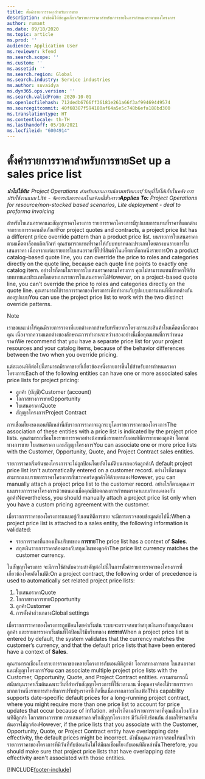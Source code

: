 ```yaml
---
title: ตั้งค่ารายการราคาสำหรับการขาย
description: หัวข้อนี้ให้ข้อมูลเกี่ยวกับรายการราคาสำหรับการขายในการกำหนดราคาของโครงการ
author: rumant
ms.date: 09/18/2020
ms.topic: article
ms.prod: ''
audience: Application User
ms.reviewer: kfend
ms.search.scope: ''
ms.custom: ''
ms.assetid: ''
ms.search.region: Global
ms.search.industry: Service industries
ms.author: suvaidya
ms.dyn365.ops.version: ''
ms.search.validFrom: 2020-10-01
ms.openlocfilehash: 712dedb6766ff36181e261a66f3af99469449574
ms.sourcegitcommit: 40f68387f594180af64a5e5c748b6efa188bd300
ms.translationtype: HT
ms.contentlocale: th-TH
ms.lasthandoff: 05/10/2021
ms.locfileid: "6004914"
---
```

# <a name="set-up-a-sales-price-list"></a><span data-ttu-id="081fa-103">ตั้งค่ารายการราคาสำหรับการขาย</span><span class="sxs-lookup"><span data-stu-id="081fa-103">Set up a sales price list</span></span>

<span data-ttu-id="081fa-104">_**นำไปใช้กับ:** Project Operations สำหรับสถานการณ์ตามทรัพยากร/วัสดุที่ไม่ได้เก็บในคลัง การปรับใช้งานแบบ Lite - จัดการกับการออกใบแจ้งหนี้ชั่วคราว_</span><span class="sxs-lookup"><span data-stu-id="081fa-104">_**Applies To:** Project Operations for resource/non-stocked based scenarios, Lite deployment - deal to proforma invoicing_</span></span>

<span data-ttu-id="081fa-105">สำหรับใบเสนอราคาและสัญญาราคาโครงการ รายการราคาโครงการมีรูปแบบการแทนที่ราคาที่แตกต่างจากรายการราคาผลิตภัณฑ์</span><span class="sxs-lookup"><span data-stu-id="081fa-105">For project quotes and contracts, a project price list has a different price override pattern than a product price list.</span></span> <span data-ttu-id="081fa-106">บนรายการใบเสนอราคาตามแค็ตตาล็อกผลิตภัณฑ์ คุณสามารถแทนที่ราคาให้กับบทบาทและประเภทโดยตรงบนรายการใบเสนอราคา เนื่องจากแต่ละรายการใบเสนอราคาชี้ไปที่สินค้าในแค็ตตาล็อกหนึ่งรายการ</span><span class="sxs-lookup"><span data-stu-id="081fa-106">On a product catalog–based quote line, you can override the price to roles and categories directly on the quote line, because each quote line points to exactly one catalog item.</span></span> <span data-ttu-id="081fa-107">อย่างไรก็ตามในรายการใบเสนอราคาตามโครงการ คุณไม่สามารถแทนที่ราคาให้กับบทบาทและประเภทโดยตรงบนรายการใบเสนอราคาได้</span><span class="sxs-lookup"><span data-stu-id="081fa-107">However, on a project-based quote line, you can't override the price to roles and categories directly on the quote line.</span></span> <span data-ttu-id="081fa-108">คุณสามารถใช้รายการราคาของโครงการเพื่อทำงานกับรูปแบบการแทนที่ที่แตกต่างกันสองรูปแบบ</span><span class="sxs-lookup"><span data-stu-id="081fa-108">You can use the project price list to work with the two distinct override patterns.</span></span>

> [!NOTE]
> <span data-ttu-id="081fa-109">เราขอแนะนำให้คุณมีรายการราคาที่แยกต่างหากสำหรับทรัพยากรโครงการและสินค้าในแค็ตตาล็อกของคุณ เนื่องจากความแตกต่างของลักษณะการทำงานระหว่างสองอย่างนี้เมื่อคุณแทนที่การกำหนดราคา</span><span class="sxs-lookup"><span data-stu-id="081fa-109">We recommend that you have a separate price list for your project resources and your catalog items, because of the behavior differences between the two when you override pricing.</span></span>

<span data-ttu-id="081fa-110">แต่ละเอนทิตีต่อไปนี้สามารถมีราคาขายที่เกี่ยวข้องหนึ่งรายการขึ้นไปสำหรับการกำหนดราคาโครงการ:</span><span class="sxs-lookup"><span data-stu-id="081fa-110">Each of the following entities can have one or more associated sales price lists for project pricing:</span></span>

- <span data-ttu-id="081fa-111">ลูกค้า (บัญชี)</span><span class="sxs-lookup"><span data-stu-id="081fa-111">Customer (account)</span></span> 
- <span data-ttu-id="081fa-112">โอกาสทางการขาย</span><span class="sxs-lookup"><span data-stu-id="081fa-112">Opportunity</span></span> 
- <span data-ttu-id="081fa-113">ใบเสนอราคา</span><span class="sxs-lookup"><span data-stu-id="081fa-113">Quote</span></span> 
- <span data-ttu-id="081fa-114">สัญญาโครงการ</span><span class="sxs-lookup"><span data-stu-id="081fa-114">Project Contract</span></span>

<span data-ttu-id="081fa-115">การเชื่อมโยงของเอนทิตีเหล่านี้กับรายการราคาจะถูกระบุโดยรายการราคาของโครงการ</span><span class="sxs-lookup"><span data-stu-id="081fa-115">The association of these entities with a price list is indicated by the project price lists.</span></span> <span data-ttu-id="081fa-116">คุณสามารถเชื่อมโยงรายการราคาอย่างน้อยหนึ่งรายการกับเอนทิตีการขายของลูกค้า โอกาสทางการขาย ใบเสนอราคา และสัญญาโครงการ</span><span class="sxs-lookup"><span data-stu-id="081fa-116">You can associate one or more price lists with the Customer, Opportunity, Quote, and Project Contract sales entities.</span></span>

<span data-ttu-id="081fa-117">รายการราคาเริ่มต้นของโครงการจะไม่ถูกป้อนโดยอัตโนมัติบนเรกคอร์ดลูกค้า</span><span class="sxs-lookup"><span data-stu-id="081fa-117">A default project price list isn't automatically entered on a customer record.</span></span> <span data-ttu-id="081fa-118">อย่างไรก็ตามคุณสามารถแนบรายการราคาโครงการกับเรกคอร์ดลูกค้าได้ด้วยตนเอง</span><span class="sxs-lookup"><span data-stu-id="081fa-118">However, you can manually attach a project price list to the customer record.</span></span> <span data-ttu-id="081fa-119">อย่างไรก็ตามคุณควรแนบรายการราคาโครงการด้วยตนเองเมื่อคุณมีข้อตกลงการกำหนดราคาแบบกำหนดเองกับลูกค้า</span><span class="sxs-lookup"><span data-stu-id="081fa-119">Nevertheless, you should manually attach a project price list only when you have a custom pricing agreement with the customer.</span></span> 

<span data-ttu-id="081fa-120">เมื่อรายการราคาของโครงการแนบอยู่กับเอนทิตีการขาย จะมีการตรวจสอบข้อมูลต่อไปนี้:</span><span class="sxs-lookup"><span data-stu-id="081fa-120">When a project price list is attached to a sales entity, the following information is validated:</span></span>

- <span data-ttu-id="081fa-121">รายการราคาที่แสดงเป็นบริบทของ **การขาย**</span><span class="sxs-lookup"><span data-stu-id="081fa-121">The price list has a context of **Sales**.</span></span> 
- <span data-ttu-id="081fa-122">สกุลเงินรายการราคาต้องตรงกับสกุลเงินของลูกค้า</span><span class="sxs-lookup"><span data-stu-id="081fa-122">The price list currency matches the customer currency.</span></span> 

<span data-ttu-id="081fa-123">ในสัญญาโครงการ จะมีการใช้ลำดับความสำคัญต่อไปนี้ในการตั้งค่ารายการราคาของโครงการที่เกี่ยวข้องโดยอัตโนมัติ:</span><span class="sxs-lookup"><span data-stu-id="081fa-123">On a project contract, the following order of precedence is used to automatically set related project price lists:</span></span>

1. <span data-ttu-id="081fa-124">ใบเสนอราคา</span><span class="sxs-lookup"><span data-stu-id="081fa-124">Quote</span></span>
2. <span data-ttu-id="081fa-125">โอกาสทางการขาย</span><span class="sxs-lookup"><span data-stu-id="081fa-125">Opportunity</span></span>
3. <span data-ttu-id="081fa-126">ลูกค้า</span><span class="sxs-lookup"><span data-stu-id="081fa-126">Customer</span></span> 
4. <span data-ttu-id="081fa-127">การตั้งค่าส่วนกลาง</span><span class="sxs-lookup"><span data-stu-id="081fa-127">Global settings</span></span> 

<span data-ttu-id="081fa-128">เมื่อรายการราคาของโครงการถูกป้อนโดยค่าเริ่มต้น ระบบจะตรวจสอบว่าสกุลเงินตรงกับสกุลเงินของลูกค้า และรายการราคาเริ่มต้นที่ได้ป้อนไว้มีบริบทของ **การขาย**</span><span class="sxs-lookup"><span data-stu-id="081fa-128">When a project price list is entered by default, the system validates that the currency matches the customer’s currency, and that the default price lists that have been entered have a context of **Sales**.</span></span>

<span data-ttu-id="081fa-129">คุณสามารถเชื่อมโยงรายการราคาของหลายโครงการกับเอนทิตีลูกค้า โอกาสทางการขาย ใบเสนอราคา และสัญญาโครงการ</span><span class="sxs-lookup"><span data-stu-id="081fa-129">You can associate multiple project price lists with the Customer, Opportunity, Quote, and Project Contract entities.</span></span> <span data-ttu-id="081fa-130">ความสามารถนี้สนับสนุนราคาเริ่มต้นเฉพาะวันที่สำหรับสัญญาโครงการที่ใช้เวลานาน ซึ่งคุณอาจต้องใช้รายการราคามากกว่าหนึ่งรายการสำหรับการปรับปรุงราคาที่เกิดขึ้นเนื่องจากภาวะเงินเฟ้อ</span><span class="sxs-lookup"><span data-stu-id="081fa-130">This capability supports date-specific default prices for a long-running project contract, where you might require more than one price list to account for price updates that occur because of inflation.</span></span> <span data-ttu-id="081fa-131">อย่างไรก็ตามถ้ารายการราคาที่คุณเชื่อมโยงกับเอนทิตีลูกค้า โอกาสทางการขาย การเสนอราคา หรือสัญญาโครงการ มีวันที่ทับซ้อนกัน ส่งผลให้ราคาเริ่มต้นอาจไม่ถูกต้อง</span><span class="sxs-lookup"><span data-stu-id="081fa-131">However, if the price lists that you associate with the Customer, Opportunity, Quote, or Project Contract entity have overlapping date effectivity, the default prices might be incorrect.</span></span> <span data-ttu-id="081fa-132">ดังนั้นคุณควรตรวจสอบให้แน่ใจว่ารายการราคาของโครงการที่มีวันที่ทับซ้อนกันไม่ได้มีผลเชื่อมโยงกับเอนทิตีเหล่านั้น</span><span class="sxs-lookup"><span data-stu-id="081fa-132">Therefore, you should make sure that project price lists that have overlapping date effectivity aren't associated with those entities.</span></span>


[!INCLUDE[footer-include](../includes/footer-banner.md)]